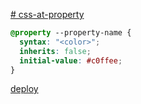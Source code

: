 [# css-at-property](https://developer.mozilla.org/en-US/docs/Web/CSS/@property)

```css
@property --property-name {
  syntax: "<color>";
  inherits: false;
  initial-value: #c0ffee;
}
```
[deploy](https://chagins.github.io/css-at-property/)
